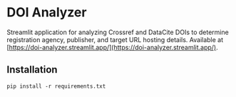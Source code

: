 # DOI Analyzer

Streamlit application for analyzing Crossref and DataCite DOIs to determine registration agency, publisher, and target URL hosting details. Available at [https://doi-analyzer.streamlit.app/](https://doi-analyzer.streamlit.app/).


## Installation
```
pip install -r requirements.txt
```